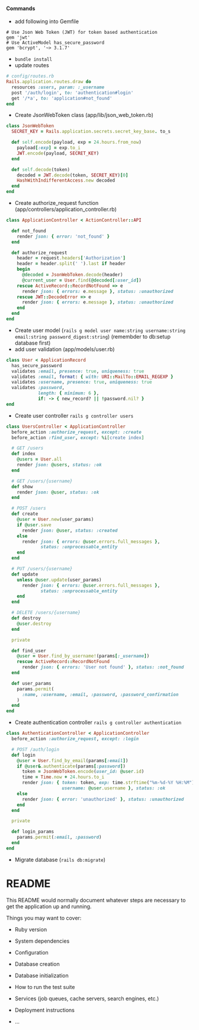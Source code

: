 #### Commands
- add following into Gemfile
```
# Use Json Web Token (JWT) for token based authentication
gem 'jwt'
# Use ActiveModel has_secure_password
gem 'bcrypt', '~> 3.1.7'
```
- `bundle install`
- update routes
```ruby
# config/routes.rb
Rails.application.routes.draw do
  resources :users, param: :_username
  post '/auth/login', to: 'authentication#login'
  get '/*a', to: 'application#not_found'
end
```
- Create JsonWebToken class (app/lib/json_web_token.rb)
```ruby
class JsonWebToken
  SECRET_KEY = Rails.application.secrets.secret_key_base. to_s

  def self.encode(payload, exp = 24.hours.from_now)
    payload[:exp] = exp.to_i
    JWT.encode(payload, SECRET_KEY)
  end

  def self.decode(token)
    decoded = JWT.decode(token, SECRET_KEY)[0]
    HashWithIndifferentAccess.new decoded
  end
end
```
- Create authorize_request function (app/controllers/application_controller.rb)
```ruby
class ApplicationController < ActionController::API

  def not_found
    render json: { error: 'not_found' }
  end

  def authorize_request
    header = request.headers['Authorization']
    header = header.split(' ').last if header
    begin
      @decoded = JsonWebToken.decode(header)
      @current_user = User.find(@decoded[:user_id])
    rescue ActiveRecord::RecordNotFound => e
      render json: { errors: e.message }, status: :unauthorized
    rescue JWT::DecodeError => e
      render json: { errors: e.message }, status: :unauthorized
    end
  end
end
```
- Create user model (`rails g model user name:string username:string email:string password_digest:string`) (remembder to db:setup database first)
- add user validation (app/models/user.rb)
```ruby
class User < ApplicationRecord
  has_secure_password
  validates :email, presence: true, uniqueness: true
  validates :email, format: { with: URI::MailTo::EMAIL_REGEXP }
  validates :username, presence: true, uniqueness: true
  validates :password,
            length: { minimum: 6 },
            if: -> { new_record? || !password.nil? }
end
```
- Create user controller `rails g controller users`
```ruby
class UsersController < ApplicationController
  before_action :authorize_request, except: :create
  before_action :find_user, except: %i[create index]

  # GET /users
  def index
    @users = User.all
    render json: @users, status: :ok
  end

  # GET /users/{username}
  def show
    render json: @user, status: :ok
  end

  # POST /users
  def create
    @user = User.new(user_params)
    if @user.save
      render json: @user, status: :created
    else
      render json: { errors: @user.errors.full_messages },
             status: :unprocessable_entity
    end
  end

  # PUT /users/{username}
  def update
    unless @user.update(user_params)
      render json: { errors: @user.errors.full_messages },
             status: :unprocessable_entity
    end
  end

  # DELETE /users/{username}
  def destroy
    @user.destroy
  end

  private

  def find_user
    @user = User.find_by_username!(params[:_username])
    rescue ActiveRecord::RecordNotFound
      render json: { errors: 'User not found' }, status: :not_found
  end

  def user_params
    params.permit(
      :name, :username, :email, :password, :password_confirmation
    )
  end
end
```
- Create authentication controller `rails g controller authentication`
```ruby
class AuthenticationController < ApplicationController
  before_action :authorize_request, except: :login

  # POST /auth/login
  def login
    @user = User.find_by_email(params[:email])
    if @user&.authenticate(params[:password])
      token = JsonWebToken.encode(user_id: @user.id)
      time = Time.now + 24.hours.to_i
      render json: { token: token, exp: time.strftime("%m-%d-%Y %H:%M"),
                     username: @user.username }, status: :ok
    else
      render json: { error: 'unauthorized' }, status: :unauthorized
    end
  end

  private

  def login_params
    params.permit(:email, :password)
  end
end
```
- Migrate database (`rails db:migrate`)

# README

This README would normally document whatever steps are necessary to get the
application up and running.

Things you may want to cover:

* Ruby version

* System dependencies

* Configuration

* Database creation

* Database initialization

* How to run the test suite

* Services (job queues, cache servers, search engines, etc.)

* Deployment instructions

* ...
